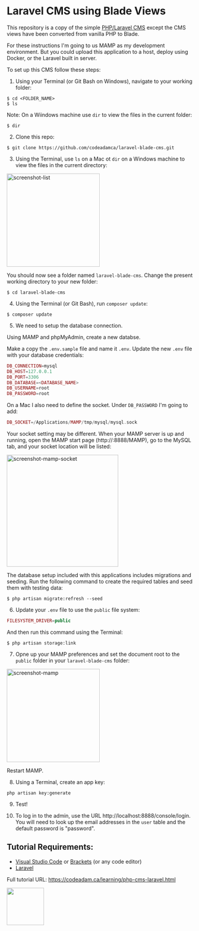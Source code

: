 # Laravel CMS using Blade Views

This repository is a copy of the simple [PHP/Laravel CMS](https://github.com/codeadamca/php-cms-laravel) except the CMS views have been converted from vanilla PHP to Blade.

For these instructions I'm going to us MAMP as my development environment. But you could upload this application to a host, deploy using Docker, or the Laravel built in server.

To set up this CMS follow these steps:

1. Using your Terminal (or Git Bash on Windows), navigate to your working folder:

```
$ cd <FOLDER_NAME>
$ ls
```

Note: On a Wiindows machine use ```dir``` to view the files in the current folder:

```
$ dir
```

2. Clone this repo:

```
$ git clone https://github.com/codeadamca/laravel-blade-cms.git
```

3. Using the Terminal, use ```ls``` on a Mac ot ```dir``` on a Windows machine to view the files in the current directory:

<img width="250" alt="screenshot-list" src="https://user-images.githubusercontent.com/64983530/232342253-c2b59913-cf5a-4053-b10c-8c1b7fd7aef4.png">


You should now see a folder named ```laravel-blade-cms```. Change the present working directory to your new folder:

```
$ cd laravel-blade-cms
```

4. Using the Terminal (or Git Bash), run ```composer update```:

```
$ composer update
```

5. We need to setup the database connection. 

Using MAMP and phpMyAdmin, create a new databse. 

Make a copy the ```.env.sample``` file and name it ```.env```. Update the new ```.env``` file with your database credentials:

```php
DB_CONNECTION=mysql
DB_HOST=127.0.0.1
DB_PORT=3306
DB_DATABASE=<DATABASE_NAME>
DB_USERNAME=root
DB_PASSWORD=root
```

On a Mac I also need to define the socket. Under ```DB_PASSWORD``` I'm going to add:

```php
DB_SOCKET=/Applications/MAMP/tmp/mysql/mysql.sock
```

Your socket setting may be different. When your MAMP server is up and running, open the MAMP start page (http://:8888/MAMP), go to the MySQL tab, and your socket location will be listed:

<img width="300" alt="screenshot-mamp-socket" src="https://user-images.githubusercontent.com/64983530/232342315-f289f9fc-7b2a-4851-b6c4-d0a6c97216a8.png">


The database setup included with this applications includes migrations and seeding. Run the following command to create the required tables and seed them with testing data:

```
$ php artisan migrate:refresh --seed
```

6. Update your ```.env``` file to use the ```public``` file system:

```php
FILESYSTEM_DRIVER=public
```

And then run this command using the Terminal:

```
$ php artisan storage:link
```

7. Opne up your MAMP preferences and set the document root to the ```public``` folder in your ```laravel-blade-cms``` folder:

<img width="250" alt="screenshot-mamp" src="https://user-images.githubusercontent.com/64983530/232342325-796d085b-8ddc-4958-af61-e958cb2e8b19.png">


Restart MAMP. 

8. Using a Terminal, create an app key:

```
php artisan key:generate
```

9. Test!

10. To log in to the admin, use the URL http://localhost:8888/console/login. You will need to look up the email addresses in the ```user``` table and the default password is "password".

## Tutorial Requirements:

* [Visual Studio Code](https://code.visualstudio.com/) or [Brackets](http://brackets.io/) (or any code editor)
* [Laravel](https://laravel.com/)

Full tutorial URL: https://codeadam.ca/learning/php-cms-laravel.html

<a href="https://codeadam.ca">
<img src="https://codeadam.ca/images/code-block.png" width="100">
</a>
